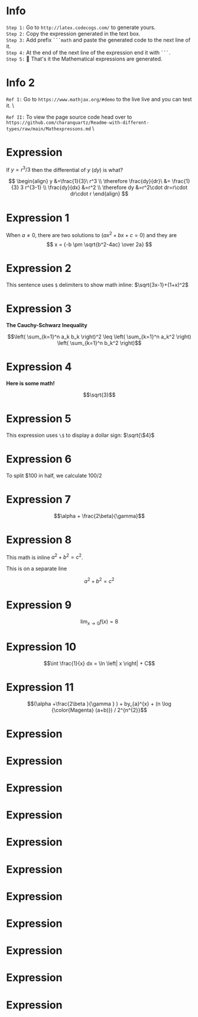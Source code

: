 # Info
`Step 1:`   Go to `http://latex.codecogs.com/` to generate yours. \
`Step 2:`   Copy the expression generated in the text box. \
`Step 3:`   Add prefix ` ```math ` and paste the generated code to the next line of it. \
`Step 4:`   At the end of the next line of the expression end it with ` ``` `.\
`Step 5:`   🎉 That's it the Mathematical expressions are generated.


# Info 2

`Ref I:`   Go to `https://www.mathjax.org/#demo` to the live live and you can test it. \

`Ref II:`  To view the page source code head over to `https://github.com/charanquartz/Readme-with-different-types/raw/main/Mathexpressons.md` \


 # Expression
If $y=r^3/3$ then the differential of $y$ $(dy)$ is what?

$$
\begin{align}
  y &=\frac{1}{3}\ r^3 \\
  \therefore \frac{dy}{dr}\ &= \frac{1}{3} 3 r^{3-1} \\
  \frac{dy}{dx} &=r^2 \\
  \therefore dy &=r^2\cdot dr=r\cdot dr\cdot r
\end{align}
$$



# Expression 1
When $a \ne 0$, there are two solutions to $(ax^2 + bx + c = 0)$ and they are 
$$ x = {-b \pm \sqrt{b^2-4ac} \over 2a} $$

# Expression 2
This sentence uses `$` delimiters to show math inline:  $\sqrt{3x-1}+(1+x)^2$

# Expression 3 
**The Cauchy-Schwarz Inequality**

$$\left( \sum_{k=1}^n a_k b_k \right)^2 \leq \left( \sum_{k=1}^n a_k^2 \right) \left( \sum_{k=1}^n b_k^2 \right)$$


# Expression 4 
**Here is some math!**

```math
\sqrt{3}
```

# Expression 5 
This expression uses `\$` to display a dollar sign: $\sqrt{\$4}$

# Expression 6
To split <span>$</span>100 in half, we calculate $100/2$

# Expression 7
```math
\alpha + \frac{2\beta}{\gamma}
```
# Expression 8
This math is inline $`a^2+b^2=c^2`$.

This is on a separate line

```math
a^2+b^2=c^2
```
# Expression 9
```math
\lim_{x \to 0} f(x) = 8
```
# Expression 10

```math
\int \frac{1}{x} dx = \ln \left| x \right| + C
```
# Expression 11
```math
(\alpha +\frac{2\beta }{\gamma } ) + by_{a}^{x} + (n \log {\color{Magenta} (a+b)}) / 2^{n^{2}}
```
# Expression

# Expression

# Expression

# Expression

# Expression

# Expression

# Expression

# Expression

# Expression

# Expression

# Expression